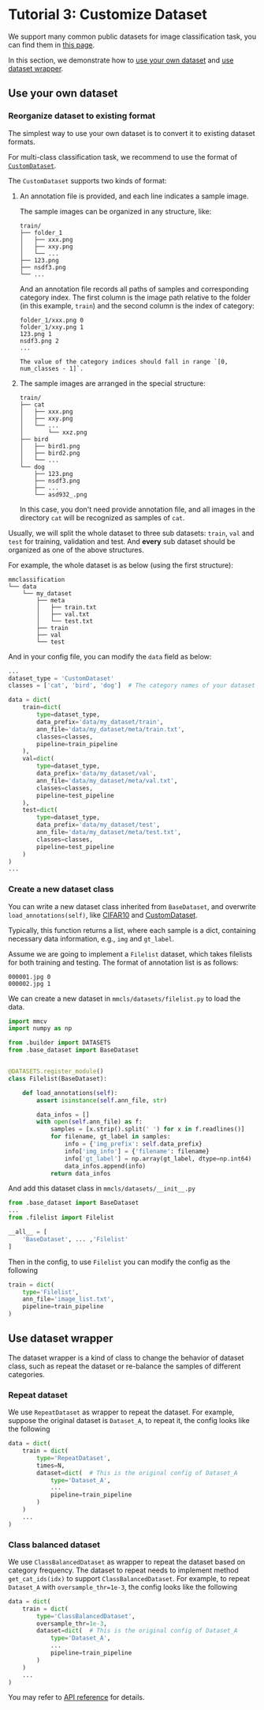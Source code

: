 # Tutorial 3: Customize Dataset

We support many common public datasets for image classification task, you can find them in
[this page](https://mmclassification.readthedocs.io/en/latest/api/datasets.html).

In this section, we demonstrate how to [use your own dataset](#use-your-own-dataset)
and [use dataset wrapper](#use-dataset-wrapper).

## Use your own dataset

### Reorganize dataset to existing format

The simplest way to use your own dataset is to convert it to existing dataset formats.

For multi-class classification task, we recommend to use the format of
[`CustomDataset`](https://mmclassification.readthedocs.io/en/latest/api/datasets.html#mmcls.datasets.CustomDataset).

The `CustomDataset` supports two kinds of format:

1. An annotation file is provided, and each line indicates a sample image.

   The sample images can be organized in any structure, like:

   ```
   train/
   ├── folder_1
   │   ├── xxx.png
   │   ├── xxy.png
   │   └── ...
   ├── 123.png
   ├── nsdf3.png
   └── ...
   ```

   And an annotation file records all paths of samples and corresponding
   category index. The first column is the image path relative to the folder
   (in this example, `train`) and the second column is the index of category:

   ```
   folder_1/xxx.png 0
   folder_1/xxy.png 1
   123.png 1
   nsdf3.png 2
   ...
   ```

   ```{note}
   The value of the category indices should fall in range `[0, num_classes - 1]`.
   ```

2. The sample images are arranged in the special structure:

   ```
   train/
   ├── cat
   │   ├── xxx.png
   │   ├── xxy.png
   │   └── ...
   │       └── xxz.png
   ├── bird
   │   ├── bird1.png
   │   ├── bird2.png
   │   └── ...
   └── dog
       ├── 123.png
       ├── nsdf3.png
       ├── ...
       └── asd932_.png
   ```

   In this case, you don't need provide annotation file, and all images in the directory `cat` will be
   recognized as samples of `cat`.

Usually, we will split the whole dataset to three sub datasets: `train`, `val`
and `test` for training, validation and test. And **every** sub dataset should
be organized as one of the above structures.

For example, the whole dataset is as below (using the first structure):

```
mmclassification
└── data
    └── my_dataset
        ├── meta
        │   ├── train.txt
        │   ├── val.txt
        │   └── test.txt
        ├── train
        ├── val
        └── test
```

And in your config file, you can modify the `data` field as below:

```python
...
dataset_type = 'CustomDataset'
classes = ['cat', 'bird', 'dog']  # The category names of your dataset

data = dict(
    train=dict(
        type=dataset_type,
        data_prefix='data/my_dataset/train',
        ann_file='data/my_dataset/meta/train.txt',
        classes=classes,
        pipeline=train_pipeline
    ),
    val=dict(
        type=dataset_type,
        data_prefix='data/my_dataset/val',
        ann_file='data/my_dataset/meta/val.txt',
        classes=classes,
        pipeline=test_pipeline
    ),
    test=dict(
        type=dataset_type,
        data_prefix='data/my_dataset/test',
        ann_file='data/my_dataset/meta/test.txt',
        classes=classes,
        pipeline=test_pipeline
    )
)
...
```

### Create a new dataset class

You can write a new dataset class inherited from `BaseDataset`, and overwrite `load_annotations(self)`,
like [CIFAR10](https://github.com/open-mmlab/mmclassification/blob/master/mmcls/datasets/cifar.py) and
[CustomDataset](https://github.com/open-mmlab/mmclassification/blob/master/mmcls/datasets/custom.py).

Typically, this function returns a list, where each sample is a dict, containing necessary data information,
e.g., `img` and `gt_label`.

Assume we are going to implement a `Filelist` dataset, which takes filelists for both training and testing.
The format of annotation list is as follows:

```
000001.jpg 0
000002.jpg 1
```

We can create a new dataset in `mmcls/datasets/filelist.py` to load the data.

```python
import mmcv
import numpy as np

from .builder import DATASETS
from .base_dataset import BaseDataset


@DATASETS.register_module()
class Filelist(BaseDataset):

    def load_annotations(self):
        assert isinstance(self.ann_file, str)

        data_infos = []
        with open(self.ann_file) as f:
            samples = [x.strip().split(' ') for x in f.readlines()]
            for filename, gt_label in samples:
                info = {'img_prefix': self.data_prefix}
                info['img_info'] = {'filename': filename}
                info['gt_label'] = np.array(gt_label, dtype=np.int64)
                data_infos.append(info)
            return data_infos

```

And add this dataset class in `mmcls/datasets/__init__.py`

```python
from .base_dataset import BaseDataset
...
from .filelist import Filelist

__all__ = [
    'BaseDataset', ... ,'Filelist'
]
```

Then in the config, to use `Filelist` you can modify the config as the following

```python
train = dict(
    type='Filelist',
    ann_file='image_list.txt',
    pipeline=train_pipeline
)
```

## Use dataset wrapper

The dataset wrapper is a kind of class to change the behavior of dataset class, such as repeat the dataset or
re-balance the samples of different categories.

### Repeat dataset

We use `RepeatDataset` as wrapper to repeat the dataset. For example, suppose the original dataset is
`Dataset_A`, to repeat it, the config looks like the following

```python
data = dict(
    train = dict(
        type='RepeatDataset',
        times=N,
        dataset=dict(  # This is the original config of Dataset_A
            type='Dataset_A',
            ...
            pipeline=train_pipeline
        )
    )
    ...
)
```

### Class balanced dataset

We use `ClassBalancedDataset` as wrapper to repeat the dataset based on category frequency. The dataset to
repeat needs to implement method `get_cat_ids(idx)` to support `ClassBalancedDataset`. For example, to repeat
`Dataset_A` with `oversample_thr=1e-3`, the config looks like the following

```python
data = dict(
    train = dict(
        type='ClassBalancedDataset',
        oversample_thr=1e-3,
        dataset=dict(  # This is the original config of Dataset_A
            type='Dataset_A',
            ...
            pipeline=train_pipeline
        )
    )
    ...
)
```

You may refer to [API reference](https://mmclassification.readthedocs.io/en/latest/api/datasets.html#mmcls.datasets.ClassBalancedDataset) for details.
